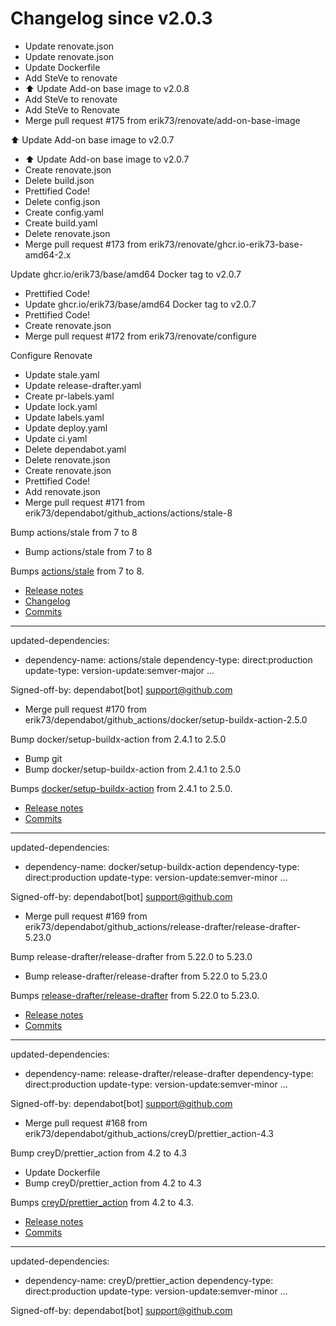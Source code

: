 # Changelog since v2.0.3
- Update renovate.json 
- Update renovate.json 
- Update Dockerfile 
- Add SteVe to renovate 
- ⬆️ Update Add-on base image to v2.0.8 
- Add SteVe to renovate 
- Add SteVe to Renovate 
- Merge pull request #175 from erik73/renovate/add-on-base-image

⬆️ Update Add-on base image to v2.0.7 
- ⬆️ Update Add-on base image to v2.0.7 
- Create renovate.json 
- Delete build.json 
- Prettified Code! 
- Delete config.json 
- Create config.yaml 
- Create build.yaml 
- Delete renovate.json 
- Merge pull request #173 from erik73/renovate/ghcr.io-erik73-base-amd64-2.x

Update ghcr.io/erik73/base/amd64 Docker tag to v2.0.7 
- Prettified Code! 
- Update ghcr.io/erik73/base/amd64 Docker tag to v2.0.7 
- Prettified Code! 
- Create renovate.json 
- Merge pull request #172 from erik73/renovate/configure

Configure Renovate 
- Update stale.yaml 
- Update release-drafter.yaml 
- Create pr-labels.yaml 
- Update lock.yaml 
- Update labels.yaml 
- Update deploy.yaml 
- Update ci.yaml 
- Delete dependabot.yaml 
- Delete renovate.json 
- Create renovate.json 
- Prettified Code! 
- Add renovate.json 
- Merge pull request #171 from erik73/dependabot/github_actions/actions/stale-8

Bump actions/stale from 7 to 8 
- Bump actions/stale from 7 to 8

Bumps [actions/stale](https://github.com/actions/stale) from 7 to 8.
- [Release notes](https://github.com/actions/stale/releases)
- [Changelog](https://github.com/actions/stale/blob/main/CHANGELOG.md)
- [Commits](https://github.com/actions/stale/compare/v7...v8)

---
updated-dependencies:
- dependency-name: actions/stale
  dependency-type: direct:production
  update-type: version-update:semver-major
...

Signed-off-by: dependabot[bot] <support@github.com> 
- Merge pull request #170 from erik73/dependabot/github_actions/docker/setup-buildx-action-2.5.0

Bump docker/setup-buildx-action from 2.4.1 to 2.5.0 
- Bump git 
- Bump docker/setup-buildx-action from 2.4.1 to 2.5.0

Bumps [docker/setup-buildx-action](https://github.com/docker/setup-buildx-action) from 2.4.1 to 2.5.0.
- [Release notes](https://github.com/docker/setup-buildx-action/releases)
- [Commits](https://github.com/docker/setup-buildx-action/compare/v2.4.1...v2.5.0)

---
updated-dependencies:
- dependency-name: docker/setup-buildx-action
  dependency-type: direct:production
  update-type: version-update:semver-minor
...

Signed-off-by: dependabot[bot] <support@github.com> 
- Merge pull request #169 from erik73/dependabot/github_actions/release-drafter/release-drafter-5.23.0

Bump release-drafter/release-drafter from 5.22.0 to 5.23.0 
- Bump release-drafter/release-drafter from 5.22.0 to 5.23.0

Bumps [release-drafter/release-drafter](https://github.com/release-drafter/release-drafter) from 5.22.0 to 5.23.0.
- [Release notes](https://github.com/release-drafter/release-drafter/releases)
- [Commits](https://github.com/release-drafter/release-drafter/compare/v5.22.0...v5.23.0)

---
updated-dependencies:
- dependency-name: release-drafter/release-drafter
  dependency-type: direct:production
  update-type: version-update:semver-minor
...

Signed-off-by: dependabot[bot] <support@github.com> 
- Merge pull request #168 from erik73/dependabot/github_actions/creyD/prettier_action-4.3

Bump creyD/prettier_action from 4.2 to 4.3 
- Update Dockerfile 
- Bump creyD/prettier_action from 4.2 to 4.3

Bumps [creyD/prettier_action](https://github.com/creyD/prettier_action) from 4.2 to 4.3.
- [Release notes](https://github.com/creyD/prettier_action/releases)
- [Commits](https://github.com/creyD/prettier_action/compare/v4.2...v4.3)

---
updated-dependencies:
- dependency-name: creyD/prettier_action
  dependency-type: direct:production
  update-type: version-update:semver-minor
...

Signed-off-by: dependabot[bot] <support@github.com> 
